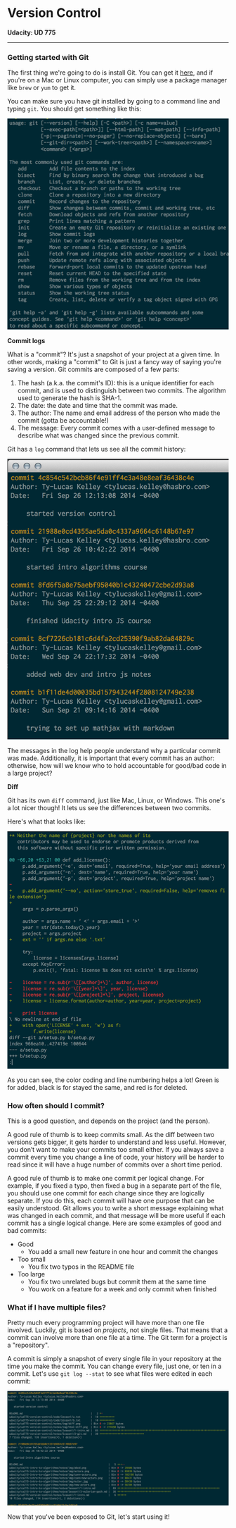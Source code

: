 # Version Control

**Udacity: UD 775**

---

### Getting started with Git

The first thing we're going to do is install Git. You can get it [here](http://git-scm.com/), and if you're on a Mac or Linux computer, you can simply use a package manager like `brew` or `yum` to get it.

You can make sure you have git installed by going to a command line and typing `git`. You should get something like this:

![git](../img/git.png)

**Commit logs**

What is a "commit"? It's just a snapshot of your project at a given time. In other words, making a "commit" to Git is just a fancy way of saying you're saving a version. Git commits are composed of a few parts:

1. The hash (a.k.a. the commit's ID): this is a unique identifier for each commit, and is used to distinguish between two commits. The algorithm used to generate the hash is SHA-1.
2. The date: the date and time that the commit was made.
3. The author: The name and email address of the person who made the commit (gotta be accountable!)
3. The message: Every commit comes with a user-defined message to describe what was changed since the previous commit.

Git has a `log` command that lets us see all the commit history:

![log](../img/log.png)

The messages in the log help people understand why a particular commit was made. Additionally, it is important that every commit has an author: otherwise, how will we know who to hold accountable for good/bad code in a large project?

**Diff**

Git has its own `diff` command, just like Mac, Linux, or Windows. This one's a lot nicer though! It lets us see the differences between two commits.

Here's what that looks like:

![git-diff](../img/git-diff.png)

As you can see, the color coding and line numbering helps a lot! Green is for added, black is for stayed the same, and red is for deleted.

### How often should I commit?

This is a good question, and depends on the project (and the person).

A good rule of thumb is to keep commits small. As the diff between two versions gets bigger, it gets harder to understand and less useful. However, you don’t want to make your commits too small either. If you always save a commit every time you change a line of code, your history will be harder to read since it will have a huge number of commits over a short time period.

A good rule of thumb is to make one commit per logical change. For example, if you fixed a typo, then fixed a bug in a separate part of the file, you should use one commit for each change since they are logically separate. If you do this, each commit will have one purpose that can be easily understood. Git allows you to write a short message explaining what was changed in each commit, and that message will be more useful if each commit has a single logical change. Here are some examples of good and bad commits:

* Good
    * You add a small new feature in one hour and commit the changes
* Too small
    * You fix two typos in the README file
* Too large
    * You fix two unrelated bugs but commit them at the same time
    * You work on a feature for a week and only commit when finished
    
### What if I have multiple files?

Pretty much every programming project will have more than one file involved. Luckily, git is based on *projects*, not single files. That means that a commit can involve more than one file at a time. The Git term for a project is a "repository".

A commit is simply a snapshot of every single file in your repository at the time you make the commit. You can change every file, just one, or ten in a commit. Let's use `git log --stat` to see what files were edited in each commit:

![log-stat](../img/log-stat.png)

Now that you've been exposed to Git, let's start using it!